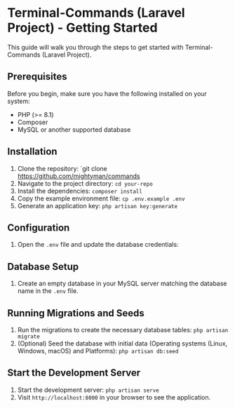 # Terminal-Commands (Laravel Project) - Getting Started

This guide will walk you through the steps to get started with Terminal-Commands (Laravel Project).

## Prerequisites

Before you begin, make sure you have the following installed on your system:
- PHP (>= 8.1)
- Composer
- MySQL or another supported database

## Installation

1. Clone the repository: `git clone https://github.com/mightyman/commands
2. Navigate to the project directory: `cd your-repo`
3. Install the dependencies: `composer install`
4. Copy the example environment file: `cp .env.example .env`
5. Generate an application key: `php artisan key:generate`

## Configuration

1. Open the `.env` file and update the database credentials:

## Database Setup

1. Create an empty database in your MySQL server matching the database name in the `.env` file.

## Running Migrations and Seeds

1. Run the migrations to create the necessary database tables: `php artisan migrate`
2. (Optional) Seed the database with initial data (Operating systems (Linux, Windows, macOS) and Platforms): `php artisan db:seed`

## Start the Development Server

1. Start the development server: `php artisan serve`
2. Visit `http://localhost:8000` in your browser to see the application.
